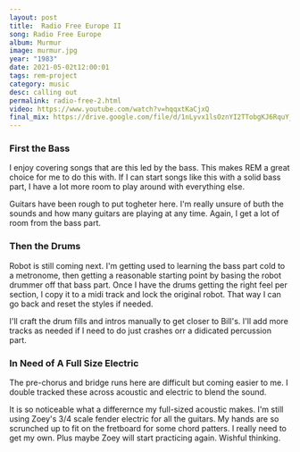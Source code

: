 ```yaml
---
layout: post
title:  Radio Free Europe II
song: Radio Free Europe
album: Murmur
image: murmur.jpg
year: "1983"
date: 2021-05-02t12:00:01
tags: rem-project
category: music
desc: calling out
permalink: radio-free-2.html
video: https://www.youtube.com/watch?v=hqqxtKaCjxQ
final_mix: https://drive.google.com/file/d/1nLyvx1lsOznYI2TTobgKJ6RquY_8f4pw/view?usp=sharing
---
```


### First the Bass
I enjoy covering songs that are this led by the bass. This makes REM a great choice for me to do this with. If I can start songs like this with a solid bass part, I have a lot more room to play around with everything else.

Guitars have been rough to put togheter here. I'm really unsure of buth the sounds and how many guitars are playing at any time. Again, I get a lot of room from the bass part.

### Then the Drums
Robot is still coming next. I'm getting used to learning the bass part cold to a metronome, then getting a reasonable starting point by basing the robot drummer off that bass part. Once I have the drums getting the right feel per section, I copy it to a midi track and lock the original robot. That way I can go back and reset the styles if needed.

I'll craft the drum fills and intros manually to get closer to Bill's. I'll add more tracks as needed if I need to do just crashes orr a didicated percussion part.

### In Need of A Full Size Electric
The pre-chorus and bridge runs here are difficult but coming easier to me. I double tracked these across acoustic and electric to blend the sound.

It is so noticeable what a differernce my full-sized acoustic makes. I'm still using Zoey's 3/4 scale fender electric for all the guitars. My hands are so scrunched up to fit on the fretboard for some chord patters. I really need to get my own. Plus maybe Zoey will start practicing again. Wishful thinking.